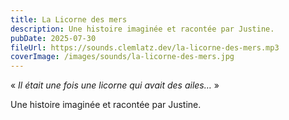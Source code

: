 ```yaml
---
title: La Licorne des mers
description: Une histoire imaginée et racontée par Justine.
pubDate: 2025-07-30
fileUrl: https://sounds.clemlatz.dev/la-licorne-des-mers.mp3
coverImage: /images/sounds/la-licorne-des-mers.jpg
---
```


« *Il était une fois une licorne qui avait des ailes…* »

Une histoire imaginée et racontée par Justine.
